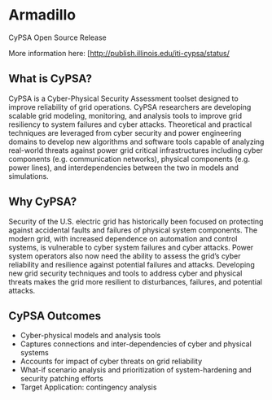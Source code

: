 # Armadillo
CyPSA Open Source Release

More information here: [http://publish.illinois.edu/iti-cypsa/status/

## What is CyPSA?

CyPSA is a Cyber-Physical Security Assessment toolset designed to improve reliability of grid operations. CyPSA researchers are developing scalable grid modeling, monitoring, and analysis tools to improve grid resiliency to system failures and cyber attacks. Theoretical and practical techniques are leveraged from cyber security and power engineering domains to develop new algorithms and software tools capable of analyzing real-world threats against power grid critical infrastructures including cyber components (e.g. communication networks), physical components (e.g. power lines), and interdependencies between the two in models and simulations.

## Why CyPSA?

Security of the U.S. electric grid has historically been focused on protecting against accidental faults and failures of physical system components. The modern grid, with increased dependence on automation and control systems, is vulnerable to cyber system failures and cyber attacks. Power system operators also now need the ability to assess the grid’s cyber reliability and resilience against potential failures and attacks. Developing new grid security techniques and tools to address cyber and physical threats makes the grid more resilient to disturbances, failures, and potential attacks.

## CyPSA Outcomes

* Cyber-physical models and analysis tools
* Captures connections and inter-dependencies of cyber and physical systems
* Accounts for impact of cyber threats on grid reliability
* What-if scenario analysis and prioritization of system-hardening and security patching efforts
* Target Application: contingency analysis

